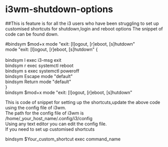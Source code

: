 # i3wm-shutdown-options
##This is feature is for all the i3 users who have been struggling to set up customised shortcuts for shutdown,login and reboot options
The snippet of code can be found down.<br>

#bindsym $mod+x mode "exit: [l]ogout, [r]eboot, [s]hutdown"<br>
mode "exit: [l]ogout, [r]eboot, [s]hutdown" {<br>
<br>
  bindsym l exec i3-msg exit<br>
  bindsym r exec systemctl reboot<br>
  bindsym s exec systemctl poweroff<br>
  bindsym Escape mode "default"<br>
  bindsym Return mode "default"<br>
}<br>
bindsym $mod+x mode "exit: [l]ogout, [r]eboot, [s]hutdown" <br>





This is code of snippet for setting up the shortcuts,update the above code using the config file of i3wm.<br>
The path for the config file of i3wm is <br>
/home/_your_host_name/.config/i3/config <br>
Using any text editor you can edit the config file. <br>
If you need to set up customised shortcuts <br>

bindsym $Your_custom_shortcut exec command_name <br>

